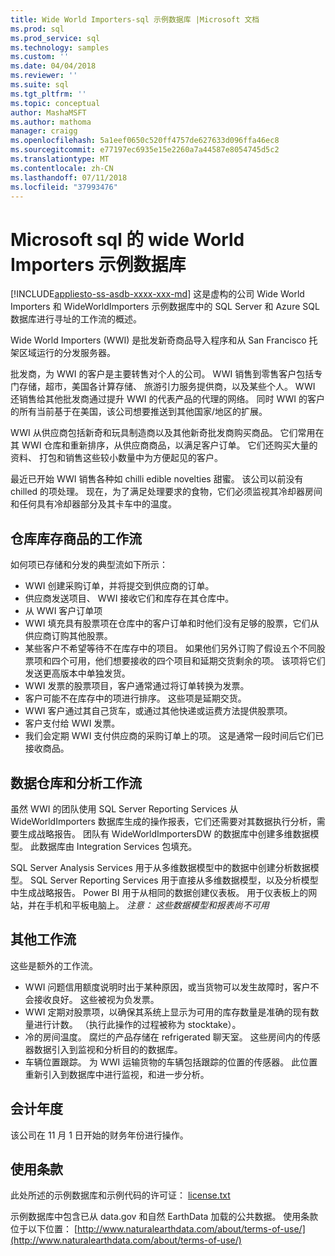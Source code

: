 ```yaml
---
title: Wide World Importers-sql 示例数据库 |Microsoft 文档
ms.prod: sql
ms.prod_service: sql
ms.technology: samples
ms.custom: ''
ms.date: 04/04/2018
ms.reviewer: ''
ms.suite: sql
ms.tgt_pltfrm: ''
ms.topic: conceptual
author: MashaMSFT
ms.author: mathoma
manager: craigg
ms.openlocfilehash: 5a1eef0650c520ff4757de627633d096ffa46ec8
ms.sourcegitcommit: e77197ec6935e15e2260a7a44587e8054745d5c2
ms.translationtype: MT
ms.contentlocale: zh-CN
ms.lasthandoff: 07/11/2018
ms.locfileid: "37993476"
---
```

# <a name="wide-world-importers-sample-databases-for-microsoft-sql"></a>Microsoft sql 的 wide World Importers 示例数据库
[!INCLUDE[appliesto-ss-asdb-xxxx-xxx-md](../includes/appliesto-ss-asdb-xxxx-xxx-md.md)]
这是虚构的公司 Wide World Importers 和 WideWorldImporters 示例数据库中的 SQL Server 和 Azure SQL 数据库进行寻址的工作流的概述。  

Wide World Importers (WWI) 是批发新奇商品导入程序和从 San Francisco 托架区域运行的分发服务器。

批发商，为 WWI 的客户是主要转售对个人的公司。 WWI 销售到零售客户包括专门存储，超市，美国各计算存储、 旅游引力服务提供商，以及某些个人。 WWI 还销售给其他批发商通过提升 WWI 的代表产品的代理的网络。 同时 WWI 的客户的所有当前基于在美国，该公司想要推送到其他国家/地区的扩展。

WWI 从供应商包括新奇和玩具制造商以及其他新奇批发商购买商品。 它们常用在其 WWI 仓库和重新排序，从供应商商品，以满足客户订单。 它们还购买大量的资料、 打包和销售这些较小数量中为方便起见的客户。

最近已开始 WWI 销售各种如 chilli edible novelties 甜蜜。  该公司以前没有 chilled 的项处理。 现在，为了满足处理要求的食物，它们必须监视其冷却器房间和任何具有冷却器部分及其卡车中的温度。

## <a name="workflow-for-warehouse-stock-items"></a>仓库库存商品的工作流

如何项已存储和分发的典型流如下所示：
- WWI 创建采购订单，并将提交到供应商的订单。
- 供应商发送项目、 WWI 接收它们和库存在其仓库中。
- 从 WWI 客户订单项
- WWI 填充具有股票项在仓库中的客户订单和时他们没有足够的股票，它们从供应商订购其他股票。
- 某些客户不希望等待不在库存中的项目。 如果他们另外订购了假设五个不同股票项和四个可用，他们想要接收的四个项目和延期交货剩余的项。 该项将它们发送更高版本中单独发货。
- WWI 发票的股票项目，客户通常通过将订单转换为发票。
- 客户可能不在库存中的项进行排序。 这些项是延期交货。
- WWI 客户通过其自己货车，或通过其他快递或运费方法提供股票项。
- 客户支付给 WWI 发票。
- 我们会定期 WWI 支付供应商的采购订单上的项。 这是通常一段时间后它们已接收商品。

## <a name="data-warehouse-and-analysis-workflow"></a>数据仓库和分析工作流

虽然 WWI 的团队使用 SQL Server Reporting Services 从 WideWorldImporters 数据库生成的操作报表，它们还需要对其数据执行分析，需要生成战略报告。 团队有 WideWorldImportersDW 的数据库中创建多维数据模型。 此数据库由 Integration Services 包填充。

SQL Server Analysis Services 用于从多维数据模型中的数据中创建分析数据模型。 SQL Server Reporting Services 用于直接从多维数据模型，以及分析模型中生成战略报告。 Power BI 用于从相同的数据创建仪表板。 用于仪表板上的网站，并在手机和平板电脑上。 *注意： 这些数据模型和报表尚不可用*

## <a name="additional-workflows"></a>其他工作流

这些是额外的工作流。
- WWI 问题信用额度说明时出于某种原因，或当货物可以发生故障时，客户不会接收良好。 这些被视为负发票。
- WWI 定期对股票项，以确保其系统上显示为可用的库存数量是准确的现有数量进行计数。 （执行此操作的过程被称为 stocktake）。
- 冷的房间温度。 腐烂的产品存储在 refrigerated 聊天室。 这些房间内的传感器数据引入到监视和分析目的的数据库。
- 车辆位置跟踪。 为 WWI 运输货物的车辆包括跟踪的位置的传感器。 此位置重新引入到数据库中进行监视，和进一步分析。

## <a name="fiscal-year"></a>会计年度

该公司在 11 月 1 日开始的财务年份进行操作。

## <a name="terms-of-use"></a>使用条款

此处所述的示例数据库和示例代码的许可证： [license.txt](https://github.com/Microsoft/sql-server-samples/blob/master/license.txt)

示例数据库中包含已从 data.gov 和自然 EarthData 加载的公共数据。 使用条款位于以下位置： [http://www.naturalearthdata.com/about/terms-of-use/](http://www.naturalearthdata.com/about/terms-of-use/)

